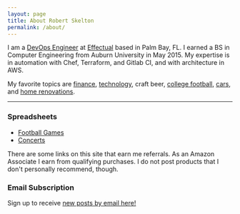 ```yaml
---
layout: page
title: About Robert Skelton
permalink: /about/
---
```


I am a [DevOps Engineer](https://www.linkedin.com/in/robertjskelton/) at [Effectual](https://www.effectual.com/) based in Palm Bay, FL. I earned a BS in Computer Engineering from Auburn University in May 2015. My expertise is in automation with Chef, Terraform, and Gitlab CI, and with architecture in AWS.

My favorite topics are [finance](https://rskelton.com/category/finance/), [technology](https://rskelton.com/category/tech/), craft beer, [college football](https://rskelton.com/football), [cars](https://rskelton.com/category/cars/), and [home renovations](https://rskelton.com/category/renovations/).

----
### Spreadsheets
* [Football Games](https://rskelton.com/football)
* [Concerts](https://rskelton.com/concerts)

There are some links on this site that earn me referrals. As an Amazon Associate I earn from qualifying purchases. I do not post products that I don't personally recommend, though.

### Email Subscription
Sign up to receive [new posts by email here!](https://rskelton.com/email-subscribe)
